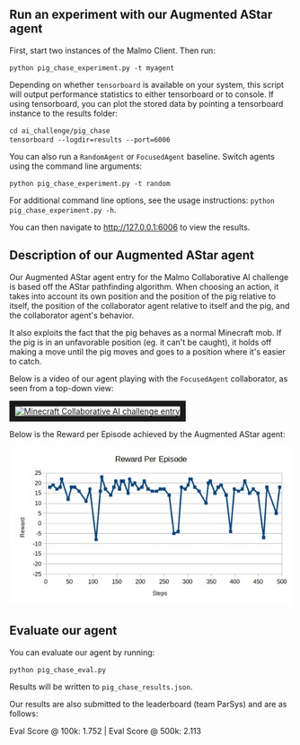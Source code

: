 ## Run an experiment with our Augmented AStar agent

First, start two instances of the Malmo Client. Then run:

```
python pig_chase_experiment.py -t myagent
```

Depending on whether `tensorboard` is available on your system, this script will output performance statistics to either tensorboard or to console. If using tensorboard, you can plot the stored data by pointing a tensorboard instance to the results folder:

```
cd ai_challenge/pig_chase
tensorboard --logdir=results --port=6006
```

You can also run a `RandomAgent` or `FocusedAgent` baseline. Switch agents using the command line arguments:

```
python pig_chase_experiment.py -t random
```
For additional command line options, see the usage instructions: `python pig_chase_experiment.py -h`.

You can then navigate to http://127.0.0.1:6006 to view the results.

## Description of our Augmented AStar agent

Our Augmented AStar agent entry for the Malmo Collaborative AI challenge is based off the AStar pathfinding algorithm. When choosing an action, it takes into account its own position and the position of the pig relative to itself, the position of the collaborator agent relative to itself and the pig, and the collaborator agent's behavior.

It also exploits the fact that the pig behaves as a normal Minecraft mob. If the pig is in an unfavorable position (eg. it can't be caught), it holds off making a move until the pig moves and goes to a position where it's easier to catch.

Below is a video of our agent playing with the `FocusedAgent` collaborator, as seen from a top-down view:

<a href="http://www.youtube.com/watch?feature=player_embedded&v=lZ4elqLYdV0
" target="_blank"><img src="http://img.youtube.com/vi/lZ4elqLYdV0/0.jpg" 
alt="Minecraft Collaborative AI challenge entry" width="480" height="360" border="10" /></a>

Below is the Reward per Episode achieved by the Augmented AStar agent:

![Performance of the Augmented AStar agent](perf.png?raw=true "Performance of the Augmented AStar agent")

## Evaluate our agent

You can evaluate our agent by running:

```
python pig_chase_eval.py
```
Results will be written to `pig_chase_results.json`.

Our results are also submitted to the leaderboard (team ParSys) and are as follows:

Eval Score @ 100k: 1.752 | Eval Score @ 500k: 2.113

